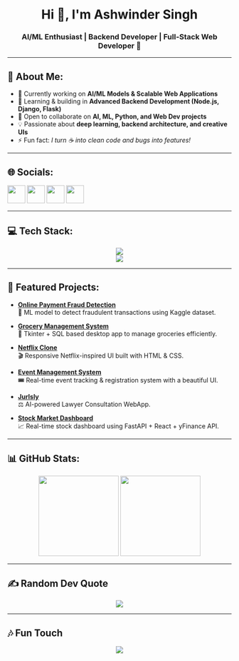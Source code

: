 <h1 align="center">Hi 👋, I'm Ashwinder Singh</h1>
<h3 align="center">AI/ML Enthusiast | Backend Developer | Full-Stack Web Developer 🚀</h3>

---

## 💫 About Me:
- 🔭 Currently working on **AI/ML Models & Scalable Web Applications**  
- 🌱 Learning & building in **Advanced Backend Development (Node.js, Django, Flask)**  
- 🤝 Open to collaborate on **AI, ML, Python, and Web Dev projects**  
- 💡 Passionate about **deep learning, backend architecture, and creative UIs**  
- ⚡ Fun fact: *I turn ☕ into clean code and bugs into features!*  

---

## 🌐 Socials:
<p align="left">
<a href="https://linkedin.com/in/ashwinder-bot" target="blank"><img src="https://skillicons.dev/icons?i=linkedin" height="40"/></a>
<a href="https://x.com/" target="blank"><img src="https://skillicons.dev/icons?i=twitter" height="40"/></a>
<a href="mailto:singhashwinder19@gmail.com" target="blank"><img src="https://skillicons.dev/icons?i=gmail" height="40"/></a>
<a href="https://www.instagram.com/ashwinder_7/" target="blank"><img src="https://skillicons.dev/icons?i=instagram" height="40"/></a>
</p>

---

## 💻 Tech Stack:
<p align="center">
<img src="https://skillicons.dev/icons?i=html,css,javascript,react,tailwind,nodejs,express,mysql,mongodb,python,java,c,php,flask,django,pytorch,tensorflow" /><br/>
<img src="https://skillicons.dev/icons?i=git,github,docker,postman,vscode,figma,linux" />
</p>

---

## 🚀 Featured Projects:

- **[Online Payment Fraud Detection](https://github.com/ashwinder-bot/ONLINE-PAYMENT-FRAUD-DETECTION)**  
  🧠 ML model to detect fraudulent transactions using Kaggle dataset.  

- **[Grocery Management System](https://github.com/ashwinder-bot/GROCERY-MANAGMENT-SYSTEM)**  
  🛒 Tkinter + SQL based desktop app to manage groceries efficiently.  

- **[Netflix Clone](https://github.com/ashwinder-bot/NETFLIX-CLONE)**  
  🎬 Responsive Netflix-inspired UI built with HTML & CSS.  

- **[Event Management System](https://github.com/ashwinder-bot/EVENT-MANAGMENT)**  
  🎟️ Real-time event tracking & registration system with a beautiful UI.  

- **[JurIsly](https://github.com/ashwinder-bot/JURISLY)**  
  ⚖️ AI-powered Lawyer Consultation WebApp.  

- **[Stock Market Dashboard](https://github.com/ashwinder-bot/stock-market-dashboard)**  
  📈 Real-time stock dashboard using FastAPI + React + yFinance API.  

---

## 📊 GitHub Stats:
<p align="center">
  <img src="https://github-readme-stats.vercel.app/api?username=ashwinder-bot&theme=radical&hide_border=false&include_all_commits=true&count_private=true" height="180"/>
  <img src="https://github-readme-streak-stats.herokuapp.com/?user=ashwinder-bot&theme=radical&hide_border=false" height="180"/>
</p>

---

## ✍️ Random Dev Quote
<p align="center">
<img src="https://quotes-github-readme.vercel.app/api?type=horizontal&theme=radical"/>
</p>

---

## 🎶 Fun Touch
<p align="center">
  <img src="https://spotify-github-profile.vercel.app/api/view?uid=31xvzm65tktwxx&cover_image=true&theme=default&show_offline=false&background_color=121212" />
</p>
